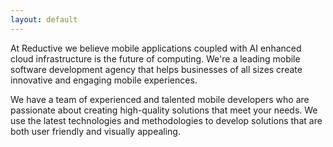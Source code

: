 ```yaml
---
layout: default
---
```


At Reductive we believe mobile applications coupled with AI enhanced cloud infrastructure is the future of computing. We're a leading mobile software development agency that helps businesses of all sizes create innovative and engaging mobile experiences.

We have a team of experienced and talented mobile developers who are passionate about creating high-quality solutions that meet your needs. We use the latest technologies and methodologies to develop solutions that are both user friendly and visually appealing. 
